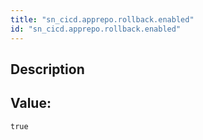 ```yaml
---
title: "sn_cicd.apprepo.rollback.enabled"
id: "sn_cicd.apprepo.rollback.enabled"
---
```

## Description



## Value: 
```
true
```